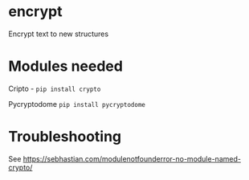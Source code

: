 # encrypt
Encrypt text to new structures

# Modules needed 
Cripto  - `pip install crypto`

Pycryptodome `pip install pycryptodome`

# Troubleshooting

See https://sebhastian.com/modulenotfounderror-no-module-named-crypto/